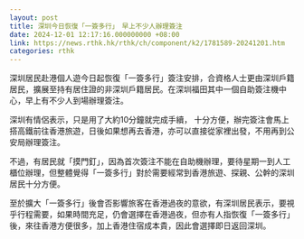 ```yaml
---
layout: post
title: 深圳今日恢復「一簽多行」　早上不少人辦理簽注
date: 2024-12-01 12:17:16.000000000 +08:00
link: https://news.rthk.hk/rthk/ch/component/k2/1781589-20241201.htm
categories: rthk
---
```


深圳居民赴港個人遊今日起恢復「一簽多行」簽注安排，合資格人士更由深圳戶籍居民，擴展至持有居住證的非深圳戶籍居民。在深圳福田其中一個自助簽注機中心，早上有不少人到場辦理簽注。

深圳有情侶表示，只是用了大約10分鐘就完成手續， 十分方便，辦完簽注會馬上搭高鐵前往香港旅遊，日後如果想再去香港，亦可以直接從家裡出發，不用再到公安局辦理簽注。

不過，有居民就「摸門釘」，因為首次簽注不能在自助機辦理，要待星期一到人工櫃位辦理，但整體覺得「一簽多行」對於需要經常到香港旅遊、探親、公幹的深圳居民十分方便。

至於擴大「一簽多行」後會否影響旅客在香港過夜的意欲，有深圳居民表示，要視乎行程需要，如果時間充足，仍會選擇在香港過夜，但亦有人指恢復「一簽多行」後，來往香港方便很多，加上香港住宿成本貴，因此會選擇即日返回深圳。
